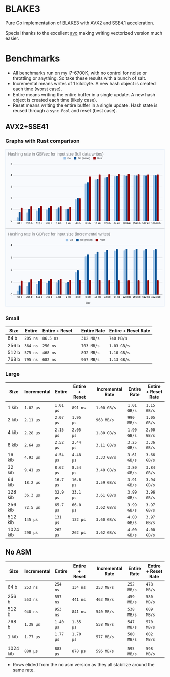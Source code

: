 # BLAKE3
<!-- [![GoDoc](https://godoc.org/github.com/zeebo/blake3?status.svg)](https://godoc.org/github.com/zeebo/blake3)
[![Sourcegraph](https://sourcegraph.com/github.com/zeebo/blake3/-/badge.svg)](https://sourcegraph.com/github.com/zeebo/blake3?badge)
[![Go Report Card](https://goreportcard.com/badge/github.com/zeebo/blake3)](https://goreportcard.com/report/github.com/zeebo/blake3) -->

Pure Go implementation of [BLAKE3](https://blake3.io) with AVX2 and SSE4.1 acceleration.

Special thanks to the excellent [avo](https://github.com/mmcloughlin/avo) making writing vectorized version much easier.

# Benchmarks

- All benchmarks run on my i7-6700K, with no control for noise or throttling or anything. So take these results with a bunch of salt.
- Incremental means writes of 1 kilobyte. A new hash object is created each time (worst case).
- Entire means writing the entire buffer in a single update. A new hash object is created each time (likely case).
- Reset means writing the entire buffer in a single update. Hash state is reused through a `sync.Pool` and reset (best case).

## AVX2+SSE41

### Graphs with Rust comparison

![barchart](/assets/barchart.png)

### Small

| Size   | Entire     | Entire + Reset | | Entire Rate  | Entire + Reset Rate |
|--------|------------|----------------|-|--------------|---------------------|
| 64 b   |  `205 ns`  |  `86.5 ns`     | |  `312 MB/s`  |   `740 MB/s`        |
| 256 b  |  `364 ns`  |   `250 ns`     | |  `703 MB/s`  |  `1.03 GB/s`        |
| 512 b  |  `575 ns`  |   `468 ns`     | |  `892 MB/s`  |  `1.10 GB/s`        |
| 768 b  |  `795 ns`  |   `682 ns`     | |  `967 MB/s`  |  `1.13 GB/s`        |

### Large

| Size          | Incremental | Entire      | Entire + Reset | | Incremental Rate | Entire Rate   | Entire + Reset Rate |
|---------------|-------------|-------------|----------------|-|------------------|---------------|---------------------|
| 1 kib         |  `1.02 µs`  |  `1.01 µs`  |   `891 ns`     | |  `1.00 GB/s`     |  `1.01 GB/s`  |  `1.15 GB/s`        |
| 2 kib         |  `2.11 µs`  |  `2.07 µs`  |  `1.95 µs`     | |   `968 MB/s`     |   `990 MB/s`  |  `1.05 GB/s`        |
| 4 kib         |  `2.28 µs`  |  `2.15 µs`  |  `2.05 µs`     | |  `1.80 GB/s`     |  `1.90 GB/s`  |  `2.00 GB/s`        |
| 8 kib         |  `2.64 µs`  |  `2.52 µs`  |  `2.44 µs`     | |  `3.11 GB/s`     |  `3.25 GB/s`  |  `3.36 GB/s`        |
| 16 kib        |  `4.93 µs`  |  `4.54 µs`  |  `4.48 µs`     | |  `3.33 GB/s`     |  `3.61 GB/s`  |  `3.66 GB/s`        |
| 32 kib        |  `9.41 µs`  |  `8.62 µs`  |  `8.54 µs`     | |  `3.48 GB/s`     |  `3.80 GB/s`  |  `3.84 GB/s`        |
| 64 kib        |  `18.2 µs`  |  `16.7 µs`  |  `16.6 µs`     | |  `3.59 GB/s`     |  `3.91 GB/s`  |  `3.94 GB/s`        |
| 128 kib       |  `36.3 µs`  |  `32.9 µs`  |  `33.1 µs`     | |  `3.61 GB/s`     |  `3.99 GB/s`  |  `3.96 GB/s`        |
| 256 kib       |  `72.5 µs`  |  `65.7 µs`  |  `66.0 µs`     | |  `3.62 GB/s`     |  `3.99 GB/s`  |  `3.97 GB/s`        |
| 512 kib       |   `145 µs`  |   `131 µs`  |   `132 µs`     | |  `3.60 GB/s`     |  `4.00 GB/s`  |  `3.97 GB/s`        |
| 1024 kib      |   `290 µs`  |   `262 µs`  |   `262 µs`     | |  `3.62 GB/s`     |  `4.00 GB/s`  |  `4.00 GB/s`        |

## No ASM

| Size          | Incremental | Entire      | Entire + Reset | | Incremental Rate | Entire Rate  | Entire + Reset Rate |
|---------------|-------------|-------------|----------------|-|------------------|--------------|---------------------|
| 64 b          |   `253 ns`  |   `254 ns`  |   `134 ns`     | |  `253 MB/s`      |  `252 MB/s`  |  `478 MB/s`         |
| 256 b         |   `553 ns`  |   `557 ns`  |   `441 ns`     | |  `463 MB/s`      |  `459 MB/s`  |  `580 MB/s`         |
| 512 b         |   `948 ns`  |   `953 ns`  |   `841 ns`     | |  `540 MB/s`      |  `538 MB/s`  |  `609 MB/s`         |
| 768 b         |  `1.38 µs`  |  `1.40 µs`  |  `1.35 µs`     | |  `558 MB/s`      |  `547 MB/s`  |  `570 MB/s`         |
| 1 kib         |  `1.77 µs`  |  `1.77 µs`  |  `1.70 µs`     | |  `577 MB/s`      |  `580 MB/s`  |  `602 MB/s`         |
|               |             |             |                | |                  |              |                     |
| 1024 kib      |   `880 µs`  |   `883 µs`  |   `878 µs`     | |  `596 MB/s`      |  `595 MB/s`  |  `598 MB/s`         |

- Rows elided from the no asm version as they all stabilize around the same rate.
